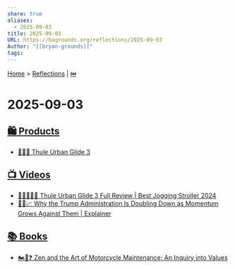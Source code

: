 ```yaml
---
share: true
aliases:
  - 2025-09-03
title: 2025-09-03
URL: https://bagrounds.org/reflections/2025-09-03
Author: "[[bryan-grounds]]"
tags:
---
```

[Home](../index.md) > [Reflections](./index.md) | [⏮️](./2025-09-02.md)  
# 2025-09-03  
## [🛍️ Products](../products/index.md)  
- [👶🏃🌆 Thule Urban Glide 3](../products/thule-urban-glide-3.md)  
  
## [📺 Videos](../videos/index.md)  
- [👶🏃‍♀️🏅✅ Thule Urban Glide 3 Full Review | Best Jogging Stroller 2024](../videos/thule-urban-glide-3-full-review-best-running-jogging-stroller-2024.md)  
- [👴🚫📈 Why the Trump Administration Is Doubling Down as Momentum Grows Against Them | Explainer](../videos/why-the-trump-administration-is-doubling-down-as-momentum-grows-against-them-explainer.md)  
  
## [📚 Books](../books/index.md)  
- [🏍️🧘❓ Zen and the Art of Motorcycle Maintenance: An Inquiry into Values](../books/zen-and-the-art-of-motorcycle-maintenance-an-inquiry-into-values.md)